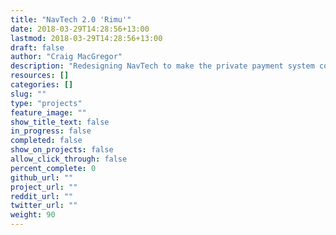 ```yaml
---
title: "NavTech 2.0 'Rimu'"
date: 2018-03-29T14:28:56+13:00
lastmod: 2018-03-29T14:28:56+13:00
draft: false
author: "Craig MacGregor"
description: "Redesigning NavTech to make the private payment system completely trustless and distributed running at a protocol level."
resources: []
categories: []
slug: ""
type: "projects"
feature_image: ""
show_title_text: false
in_progress: false
completed: false
show_on_projects: false
allow_click_through: false
percent_complete: 0
github_url: ""
project_url: ""
reddit_url: ""
twitter_url: ""
weight: 90
---
```

